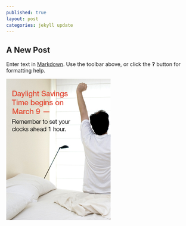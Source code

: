 ```yaml
---
published: true
layout: post
categories: jekyll update
---
```


## A New Post

Enter text in [Markdown](http://daringfireball.net/projects/markdown/). Use the toolbar above, or click the **?** button for formatting help.

![test alt text](/media/March2010_eCard_InsideCover.jpg)

